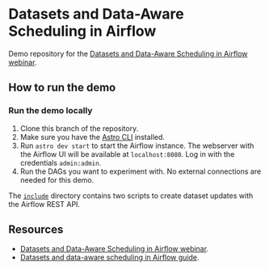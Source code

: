 # Datasets and Data-Aware Scheduling in Airflow

Demo repository for the [Datasets and Data-Aware Scheduling in Airflow webinar](https://www.astronomer.io/events/webinars/datasets-and-data-aware-scheduling-in-airflow-video).

## How to run the demo

### Run the demo locally

1. Clone this branch of the repository.
2. Make sure you have the [Astro CLI](https://docs.astronomer.io/astro/cli/install-cli) installed.
3. Run `astro dev start` to start the Airflow instance. The webserver with the Airflow UI will be available at `localhost:8080`. Log in with the credentials `admin:admin`.
4. Run the DAGs you want to experiment with. No external connections are needed for this demo.

The [`include`](include) directory contains two scripts to create dataset updates with the Airflow REST API. 

## Resources

- [Datasets and Data-Aware Scheduling in Airflow webinar](https://www.astronomer.io/events/webinars/datasets-and-data-aware-scheduling-in-airflow-video).
- [Datasets and data-aware scheduling in Airflow guide](https://www.astronomer.io/docs/learn/airflow-datasets/).